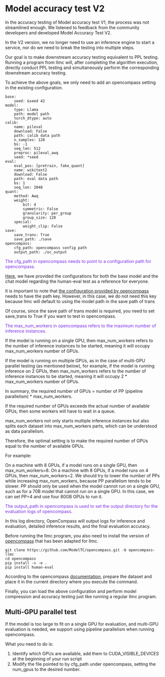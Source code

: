 # Model accuracy test V2

In the accuracy testing of Model accuracy test V1, the process was not streamlined enough. We listened to feedback from the community developers and developed Model Accuracy Test V2.

In the V2 version, we no longer need to use an inference engine to start a service, nor do we need to break the testing into multiple steps.

Our goal is to make downstream accuracy testing equivalent to PPL testing. Running a program from llmc will, after completing the algorithm execution, directly conduct PPL testing and simultaneously perform the corresponding downstream accuracy testing.

To achieve the above goals, we only need to add an opencompass setting in the existing configuration.


```
base:
    seed: &seed 42
model:
    type: Llama
    path: model path
    torch_dtype: auto
calib:
    name: pileval
    download: False
    path: calib data path
    n_samples: 128
    bs: -1
    seq_len: 512
    preproc: pileval_awq
    seed: *seed
eval:
    eval_pos: [pretrain, fake_quant]
    name: wikitext2
    download: False
    path: eval data path
    bs: 1
    seq_len: 2048
quant:
    method: Awq
    weight:
        bit: 4
        symmetric: False
        granularity: per_group
        group_size: 128
    special:
        weight_clip: False
save:
    save_trans: True
    save_path: ./save
opencompass:
    cfg_path: opencompass config path
    output_path: ./oc_output
```

<font color=792ee5> The cfg_path in opencompass needs to point to a configuration path for opencompass. </font>

[Here](https://github.com/anonymous-emnlp123/llmc/tree/main/configs/opencompass), we have provided the configurations for both the base model and the chat model regarding the human-eval test as a reference for everyone.

It is important to note that [the configuration provided by opencompass](https://github.com/ModelTC/opencompass/blob/opencompass-llmc/configs/models/hf_llama/hf_llama3_8b.py) needs to have the path key. However, in this case, we do not need this key because llmc will default to using the model path in the save path of trans

Of course, since the save path of trans model is required, you need to set save_trans to True if you want to test in opencompass.

<font color=792ee5> The max_num_workers in opencompass refers to the maximum number of inference instances. </font>

If the model is running on a single GPU, then max_num_workers refers to the number of inference instances to be started, meaning it will occupy max_num_workers number of GPUs.

If the model is running on multiple GPUs, as in the case of multi-GPU parallel testing (as mentioned below), for example, if the model is running inference on 2 GPUs, then max_num_workers refers to the number of inference instances to be started, meaning it will occupy 2 * max_num_workers number of GPUs.

In summary, the required number of GPUs = number of PP (pipeline parallelism) * max_num_workers.

If the required number of GPUs exceeds the actual number of available GPUs, then some workers will have to wait in a queue.

max_num_workers not only starts multiple inference instances but also splits each dataset into max_num_workers parts, which can be understood as data parallelism.

Therefore, the optimal setting is to make the required number of GPUs equal to the number of available GPUs.

For example:

On a machine with 8 GPUs, if a model runs on a single GPU, then max_num_workers=8.
On a machine with 8 GPUs, if a model runs on 4 GPUs, then max_num_workers=2.
We should try to lower the number of PPs while increasing max_num_workers, because PP parallelism tends to be slower. PP should only be used when the model cannot run on a single GPU, such as for a 70B model that cannot run on a single GPU. In this case, we can set PP=4 and use four 80GB GPUs to run it.

<font color=792ee5> The output_path in opencompass is used to set the output directory for the evaluation logs of opencompass. </font>

In this log directory, OpenCompass will output logs for inference and evaluation, detailed inference results, and the final evaluation accuracy.

Before running the llmc program, you also need to install the version of [opencompass](https://github.com/ModelTC/opencompass/tree/opencompass-llmc) that has been adapted for llmc.

```
git clone https://github.com/ModelTC/opencompass.git -b opencompass-llmc
cd opencompass
pip install -v -e .
pip install human-eval
```

According to the opencompass [documentation](https://opencompass.readthedocs.io/en/latest/get_started/installation.html#dataset-preparation), prepare the dataset and place it in the current directory where you execute the command.

Finally, you can load the above configuration and perform model compression and accuracy testing just like running a regular llmc program.

## Multi-GPU parallel test 

If the model is too large to fit on a single GPU for evaluation, and multi-GPU evaluation is needed, we support using pipeline parallelism when running opencompass.

What you need to do is:
1. Identify which GPUs are available, add them to CUDA_VISIBLE_DEVICES at the beginning of your run script
2. Modify the file pointed to by cfg_path under opencompass, setting the num_gpus to the desired number.
